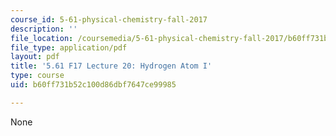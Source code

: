 ```yaml
---
course_id: 5-61-physical-chemistry-fall-2017
description: ''
file_location: /coursemedia/5-61-physical-chemistry-fall-2017/b60ff731b52c100d86dbf7647ce99985_MIT5_61F17_lec20.pdf
file_type: application/pdf
layout: pdf
title: '5.61 F17 Lecture 20: Hydrogen Atom I'
type: course
uid: b60ff731b52c100d86dbf7647ce99985

---
```

None